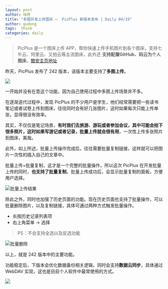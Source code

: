 ```yaml
---
layout: post
author: 咕咚
title: "多图并发上传图床 —  PicPlus 新版本发布 | Daily 04/19"
author: gudong
tags:  think
categories: daily
---
```


> PicPlus 是一个图床上传 APP，帮你快速上传手机图片到各个图床，支持七牛云、阿里云、又拍云等主流图床，此外还 **支持配置GitHub、码云为个人图床**。[酷安主页地址](https://www.coolapk.com/apk/name.gudong.pic)

昨天，PicPlus 发布了 242 版本，该版本主要支持了**多图上传**。

![](https://gitee.com/maoruibin/assert/raw/master/pic/2020/Screenshot_20200419-174330.jpg)

一开始并没有在意这个功能，因为自己使用过程中多图上传场景并不多。

在逐渐迭代过程中，发现 PicPlus 的不少用户是学生，他们经常需要把一些读书笔记或者试卷上传到图床，往往同时会有好几张图片，这时如果每次只能上传单张，显得很没有效率。

其实，不仅仅是笔记场景，**有时我们去旅游、游玩或者参加会议，其中可能会拍下很多照片，这时如果写游记或者记录，批量上传就会很有用**，一次性上传多张照片到图床，美哉。

此外，如上所述，批量上传操作完成后，往往需要批量复制链接，这样就可以把图片一次性的插入自己的文章中。

批量上传+批量复制，这才是一个完整的批量操作，所以这次 PicPlus 在开发批量上传的同时，**也支持了批量复制**，批量上传成功后，会显示批量复制的面板，方便用户选择。

![批量上传结果](https://gitee.com/maoruibin/assert/raw/master/pic/2020/Screenshot_2020-04-18-21-17-08-043_name.gudong.pic.png)

除此之外，同时也加强了历史页面的功能。现在历史页面也支持了批量操作，可以批量删除图片，以及复制链接，具体可通过两种方式触发批量操作。

- 长按历史记录列表项
- 右上角菜单 -> 选择

> PS：不会支持全选以及反选功能

![批量删除](https://gitee.com/maoruibin/assert/raw/master/pic/2020/Screenshot_2020-04-18-21-18-20-797_name.gudong.pic.png)

以上，就是 242 版本中的主要功能。

功能稳定后，下版本会优化数据备份相关逻辑，同时会支持**数据云同步**，具体通过 WebDAV 实现，这也是目前个人软件中最常使用的方式。

![](https://gitee.com/maoruibin/assert/raw/master/pic/2020/Screenshot_2020-04-18-21-15-05-858_name.gudong.pic.png)
